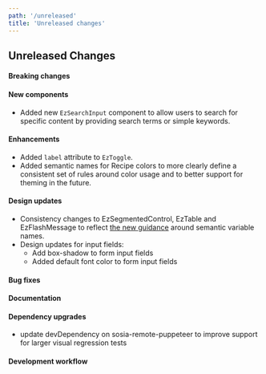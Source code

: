 ```yaml
---
path: '/unreleased'
title: 'Unreleased changes'
---
```


## Unreleased Changes

#### Breaking changes

#### New components

- Added new `EzSearchInput` component to allow users to search for specific content by providing search terms or simple keywords.

#### Enhancements

- Added `label` attribute to `EzToggle`.
- Added semantic names for Recipe colors to more clearly define a consistent set of rules around color usage and to better support for theming in the future.

#### Design updates

- Consistency changes to EzSegmentedControl, EzTable and EzFlashMessage to reflect [the new guidance](styles/style/#colors) around semantic variable names.
- Design updates for input fields:
  - Add box-shadow to form input fields
  - Added default font color to form input fields

#### Bug fixes

#### Documentation

#### Dependency upgrades

- update devDependency on sosia-remote-puppeteer to improve support for larger visual regression tests

#### Development workflow
